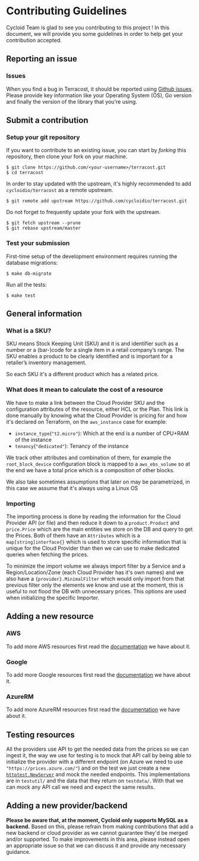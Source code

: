 # Contributing Guidelines

Cycloid Team is glad to see you contributing to this project ! In this document, we will provide you some guidelines in order to help get your contribution accepted.

## Reporting an issue

### Issues

When you find a bug in Terracost, it should be reported using [Github issues](https://github.com/cycloidio/terracost/issues). Please provide key information like your Operating System (OS), Go version and finally the version of the library that you're using.

## Submit a contribution

### Setup your git repository

If you want to contribute to an existing issue, you can start by _forking_ this repository, then clone your fork on your machine.

```shell
$ git clone https://github.com/<your-username>/terracost.git
$ cd terracost
```

In order to stay updated with the upstream, it's highly recommended to add `cycloidio/terracost` as a remote upstream.

```shell
$ git remote add upstream https://github.com/cycloidio/terracost.git
```

Do not forget to frequently update your fork with the upstream.

```shell
$ git fetch upstream --prune
$ git rebase upstream/master
```

### Test your submission

First-time setup of the development environment requires running the database migrations:

```shell
$ make db-migrate
```

Run all the tests:

```shell
$ make test
```

## General information

### What is a SKU?

SKU means Stock Keeping Unit (SKU) and it is and identifier such as a number or a (bar-)code for a single item in a retail company’s range. The SKU enables a product to be clearly identified and is important for a retailer’s inventory management. 

So each SKU it's a different product which has a related price.

### What does it mean to calculate the cost of a resource

We have to make a link between the Cloud Provider SKU and the configuration attributes of the resource, either HCL or the Plan.
This link is done manually by knowing what the Cloud Provider is pricing for and how it's declared on Terraform, on the `aws_instance` case for example:

* `instance_type`(`"t2.micro"`): Which at the end is a number of CPU+RAM of the instance
* `tenancy`(`"dedicated"`): Tenancy of the instance

We track other attributes and combination of them, for example the `root_block_device` configuration block is
mapped to a `aws_ebs_volume` so at the end we have a total price which is a composition of other blocks.

We also take sometimes assumptions that later on may be parametrized, in this case we assume that it's always using a Linux OS

### Importing

The importing process is done by reading the information for the Cloud Provider API (or file) and then reduce it down to a `product.Product` and `price.Price` which
are the main entities we store on the DB and query to get the Prices. Both of them have an `Attributes` which is a `map[string]interface{}` which is used
to store specific information that is unique for the Cloud Provider than then we can use to make dedicated queries when fetching the prices.

To minimize the import volume we always import filter by a Service and a Region/Location/Zone (each Cloud Provider has it's own names) and we also have a `{provider}.MinimalFilter` which would only import from that previous filter only the elements we know and use at the moment, this is useful to not flood the DB with unnecessary prices. This options are used when initializing the specific Importer.

## Adding a new resource

### AWS

To add more AWS resources first read the [documentation](docs/aws.md) we have about it.

### Google

To add more Google resources first read the [documentation](docs/google.md) we have about it.

### AzureRM

To add more AzureRM resources first read the [documentation](docs/azurerm.md) we have about it.

## Testing resources

All the providers use API to get the needed data from the prices so we can ingest it, the way we use for testing is to mock that API call by being able to initialize
the provider with a different endpoint (on Azure we need to use `"https://prices.azure.com/"`) and on the test we just create a new [`httptest.NewServer`](https://pkg.go.dev/net/http/httptest#NewServer) and mock the needed endpoints. This implementations are in `testutil/` and the data that they return on `testdata/`. With that we can mock
any API call we need and expect the same results.

## Adding a new provider/backend

**Please be aware that, at the moment, Cycloid only supports MySQL as a backend.** Based on this, please refrain from making contributions that add a new backend or cloud provider as we cannot guarantee they'd be merged and/or supported. To make improvements in this area, please instead open an appropriate issue so that we can discuss it and provide any necessary guidance.
